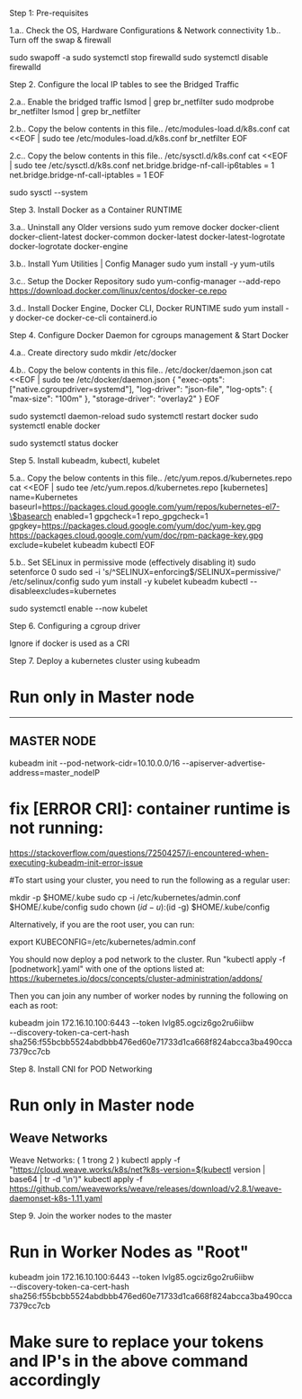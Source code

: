 Step 1: Pre-requisites

1.a.. Check the OS, Hardware Configurations & Network connectivity
1.b.. Turn off the swap & firewall

sudo swapoff -a
sudo systemctl stop firewalld
sudo systemctl disable firewalld

Step 2. Configure the local IP tables to see the Bridged Traffic

2.a.. Enable the bridged traffic
lsmod | grep br_netfilter
sudo modprobe br_netfilter
lsmod | grep br_netfilter

2.b.. Copy the below contents in this file.. /etc/modules-load.d/k8s.conf
cat <<EOF | sudo tee /etc/modules-load.d/k8s.conf
br_netfilter
EOF

2.c.. Copy the below contents in this file.. /etc/sysctl.d/k8s.conf
cat <<EOF | sudo tee /etc/sysctl.d/k8s.conf
net.bridge.bridge-nf-call-ip6tables = 1
net.bridge.bridge-nf-call-iptables = 1
EOF

sudo sysctl --system

Step 3. Install Docker as a Container RUNTIME

3.a.. Uninstall any Older versions
sudo yum remove docker docker-client docker-client-latest docker-common docker-latest docker-latest-logrotate docker-logrotate docker-engine

3.b.. Install Yum Utilities | Config Manager
sudo yum install -y yum-utils

3.c.. Setup the Docker Repository
sudo yum-config-manager --add-repo https://download.docker.com/linux/centos/docker-ce.repo

3.d.. Install Docker Engine, Docker CLI, Docker RUNTIME
sudo yum install -y docker-ce docker-ce-cli containerd.io


Step 4. Configure Docker Daemon for cgroups management & Start Docker

4.a.. Create directory 
sudo mkdir /etc/docker

4.b.. Copy the below contents in this file.. /etc/docker/daemon.json
cat <<EOF | sudo tee /etc/docker/daemon.json
{
  "exec-opts": ["native.cgroupdriver=systemd"],
  "log-driver": "json-file",
  "log-opts": {
    "max-size": "100m"
  },
  "storage-driver": "overlay2"
}
EOF

sudo systemctl daemon-reload
sudo systemctl restart docker
sudo systemctl enable docker

sudo systemctl status docker

Step 5. Install kubeadm, kubectl, kubelet

5.a.. Copy the below contents in this file.. /etc/yum.repos.d/kubernetes.repo
cat <<EOF | sudo tee /etc/yum.repos.d/kubernetes.repo
[kubernetes]
name=Kubernetes
baseurl=https://packages.cloud.google.com/yum/repos/kubernetes-el7-\$basearch
enabled=1
gpgcheck=1
repo_gpgcheck=1
gpgkey=https://packages.cloud.google.com/yum/doc/yum-key.gpg https://packages.cloud.google.com/yum/doc/rpm-package-key.gpg
exclude=kubelet kubeadm kubectl
EOF

5.b.. Set SELinux in permissive mode (effectively disabling it)
sudo setenforce 0
sudo sed -i 's/^SELINUX=enforcing$/SELINUX=permissive/' /etc/selinux/config
sudo yum install -y kubelet kubeadm kubectl --disableexcludes=kubernetes

sudo systemctl enable --now kubelet

Step 6. Configuring a cgroup driver

Ignore if docker is used as a CRI

Step 7. Deploy a  kubernetes cluster using kubeadm

# Run only in Master node
---
MASTER NODE
---
kubeadm init --pod-network-cidr=10.10.0.0/16 --apiserver-advertise-address=master_nodeIP

# fix [ERROR CRI]: container runtime is not running:
https://stackoverflow.com/questions/72504257/i-encountered-when-executing-kubeadm-init-error-issue


#To start using your cluster, you need to run the following as a regular user:

mkdir -p $HOME/.kube
sudo cp -i /etc/kubernetes/admin.conf $HOME/.kube/config
sudo chown $(id -u):$(id -g) $HOME/.kube/config

Alternatively, if you are the root user, you can run:

  export KUBECONFIG=/etc/kubernetes/admin.conf

You should now deploy a pod network to the cluster.
Run "kubectl apply -f [podnetwork].yaml" with one of the options listed at:
  https://kubernetes.io/docs/concepts/cluster-administration/addons/

Then you can join any number of worker nodes by running the following on each as root:

kubeadm join 172.16.10.100:6443 --token lvlg85.ogciz6go2ru6iibw \
        --discovery-token-ca-cert-hash sha256:f55bcbb5524abdbbb476ed60e71733d1ca668f824abcca3ba490cca7379cc7cb

Step 8. Install CNI for POD Networking

# Run only in Master node

Weave Networks
---
Weave Networks:
( 1 trong 2 )
kubectl apply -f "https://cloud.weave.works/k8s/net?k8s-version=$(kubectl version | base64 | tr -d '\n')"
kubectl apply -f https://github.com/weaveworks/weave/releases/download/v2.8.1/weave-daemonset-k8s-1.11.yaml

Step 9. Join the worker nodes to the master

# Run in Worker Nodes as "Root"

kubeadm join 172.16.10.100:6443 --token lvlg85.ogciz6go2ru6iibw \
        --discovery-token-ca-cert-hash sha256:f55bcbb5524abdbbb476ed60e71733d1ca668f824abcca3ba490cca7379cc7cb
		
# Make sure to replace your tokens and IP's in the above command accordingly